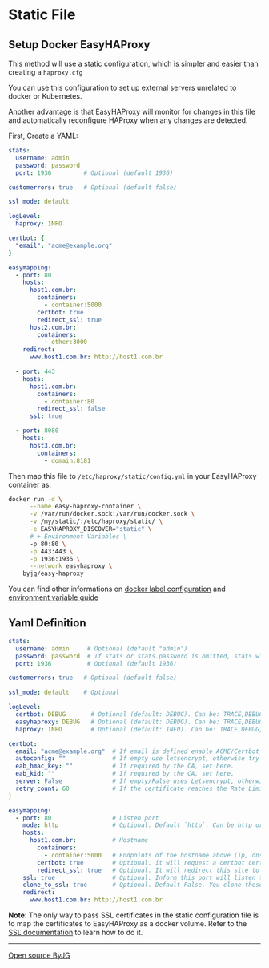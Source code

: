 # Static File

## Setup Docker EasyHAProxy

This method will use a static configuration, which is simpler and easier than creating a `haproxy.cfg`

You can use this configuration to set up external servers unrelated to docker or Kubernetes.

Another advantage is that EasyHAProxy will monitor for changes in this file and automatically reconfigure HAProxy when any changes are detected.

First, Create a YAML:

```yaml
stats:
  username: admin
  password: password
  port: 1936         # Optional (default 1936)

customerrors: true   # Optional (default false)

ssl_mode: default

logLevel:
  haproxy: INFO

certbot: {
  "email": "acme@example.org"
}

easymapping:
  - port: 80
    hosts:
      host1.com.br: 
        containers:
          - container:5000
        certbot: true
        redirect_ssl: true
      host2.com.br: 
        containers:
          - other:3000
    redirect:
      www.host1.com.br: http://host1.com.br

  - port: 443
    hosts:
      host1.com.br: 
        containers:
          - container:80
        redirect_ssl: false
      ssl: true

  - port: 8080
    hosts:
      host3.com.br: 
        containers: 
          - domain:8181
```

Then map this file to `/etc/haproxy/static/config.yml` in your EasyHAProxy container as:

```bash
docker run -d \
      --name easy-haproxy-container \
      -v /var/run/docker.sock:/var/run/docker.sock \
      -v /my/static/:/etc/haproxy/static/ \
      -e EASYHAPROXY_DISCOVER="static" \
      # + Environment Variables \
      -p 80:80 \
      -p 443:443 \
      -p 1936:1936 \
      --network easyhaproxy \
    byjg/easy-haproxy
```

You can find other informations on [docker label configuration](container-labels) and [environment variable guide](environment-variable)

## Yaml Definition

```yaml
stats:
  username: admin     # Optional (default "admin")
  password: password  # If stats or stats.password is omitted, stats will be public with no password
  port: 1936          # Optional (default 1936)

customerrors: true   # Optional (default false)

ssl_mode: default    # Optional

logLevel:
  certbot: DEBUG       # Optional (default: DEBUG). Can be: TRACE,DEBUG,INFO,WARN,ERROR,FATAL
  easyhaproxy: DEBUG   # Optional (default: DEBUG). Can be: TRACE,DEBUG,INFO,WARN,ERROR,FATAL
  haproxy: INFO        # Optional (default: INFO). Can be: TRACE,DEBUG,INFO,WARN,ERROR,FATAL

certbot:       
  email: "acme@example.org"  # If email is defined enable ACME/Certbot
  autoconfig: ""             # If empty use letsencrypt, otherwise try to set the CA defined. 
  eab_hmac_key: ""           # If required by the CA, set here.
  eab_kid: ""                # If required by the CA, set here.
  server: False              # If empty/False uses Letsencrypt, otherwise the CA Endpoint defined here
  retry_count: 60            # If the certificate reaches the Rate Limit, try again after 'n' iterations.
}

easymapping:
  - port: 80                 # Listen port
    mode: http               # Optional. Default `http`. Can be http or tcp
    hosts:
      host1.com.br:          # Hostname
        containers:
          - container:5000   # Endpoints of the hostname above (ip, dns, container, etc)
        certbot: true        # Optional. it will request a certbot certificate. Needs certbot.email set.
        redirect_ssl: true   # Optional. It will redirect this site to it SSL.
    ssl: true                # Optional. Inform this port will listen to SSL, instead of HTTP
    clone_to_ssl: true       # Optional. Default False. You clone these hosts to its equivalent SSL. 
    redirect:
      www.host1.com.br: http://host1.com.br
```

**Note**: The only way to pass SSL certificates in the static configuration file is to map the certificates
to EasyHAProxy as a docker volume. Refer to the [SSL documentation](ssl) to learn how to do it. 

----
[Open source ByJG](http://opensource.byjg.com)
